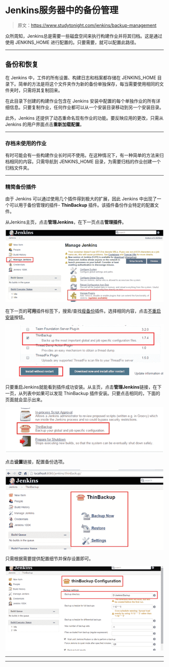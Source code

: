 # Jenkins服务器中的备份管理

> 原文：<https://www.studytonight.com/jenkins/backup-management>

众所周知，Jenkins总是需要一些磁盘空间来执行构建作业并将其归档。这是通过使用 JENKINS_HOME 进行配置的。只要需要，就可以配置此路径。

* * *

## 备份和恢复

在 Jenkins 中，工件的所有设置、构建日志和档案都存储在 JENKINS_HOME 目录下。简单的方法是将这个文件夹作为新的备份单独保存，每当需要使用相同的文件夹时，只需将其复制回来。

在此目录下创建的构建作业包含在 Jenkins 安装中配置的每个单独作业的所有详细信息。只要复制作业，任何作业都可以从一个安装目录移动到另一个安装目录。

此外，Jenkins 还提供了动态重命名现有作业的功能。要反映应用的更改，只需从 Jenkins 的用户界面点击**重新加载配置**。

* * *

### 存档未使用的作业

有时可能会有一些构建作业长时间不使用。在这种情况下，有一种简单的方法来归档相同的内容。只需导航到 JENKINS_HOME 目录，为需要归档的作业创建一个归档文件夹。

* * *

### 精简备份插件

由于 Jenkins 可以通过使用几个插件得到极大的扩展，因此 Jenkins 中出现了一个可以用于备份管理的插件- **ThinBackup** 插件。该插件备份作业特定的配置文件。

从Jenkins主页，点击**管理Jenkins**，在下一页点击**管理插件**。

![ThinBackup Plugin](img/d7ee971bd85bc90a834126d7967a64b2.png)

在下一页的**可用**插件标签下，搜索/查找<u>瘦备份</u>插件。选择相同内容，点击<u>不重启安装</u>按钮。

![ThinBackup Plugin](img/5fae885e680537e49a39aacb9ab0d704.png)

只要重启Jenkins就能看到插件成功安装。从主页，点击**管理Jenkins**链接，在下一页，从列表中如果可以发现 ThinBackup 插件安装。只要点击相同的，下面的页面就会显示出来。

![ThinBackup Plugin](img/fffd257c1110c30f1cdc131682143e87.png)

点击**设置**链接，配置备份选项。

![ThinBackup Plugin](img/e47255a9a65f1034a594f86a4f314e5a.png)

只需根据需要提供配置细节并保存设置即可。

![ThinBackup Plugin](img/093d9a2de863190d93a6b528ad7f5005.png)

* * *

* * *